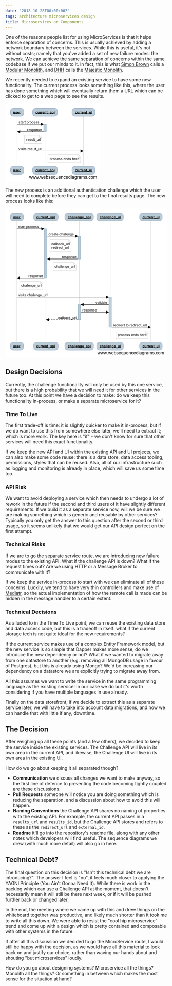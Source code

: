 ```yaml
---
date: "2018-10-28T00:00:00Z"
tags: architecture microservices design
title: Microservices or Components
---
```


One of the reasons people list for using MicroServices is that it helps enforce separation of concerns.  This is usually achieved by adding a network boundary between the services.  While this is useful, it's not without costs; namely that you've added a set of new failure modes: the network. We can achieve the same separation of concerns within the same codebase if we put our minds to it.  In fact, this is what [Simon Brown](https://www.simonbrown.je/) calls a [Modular Monolith](https://www.codingthearchitecture.com/presentations/sa2015-modular-monoliths), and [DHH](https://twitter.com/dhh) calls the [Majestic Monolith](https://m.signalvnoise.com/the-majestic-monolith-29166d022228).

We recently needed to expand an existing service to have some new functionality.  The current process looks something like this, where the user has done something which will eventually return them a URL which can be clicked to get to a web page to see the results.

![api call does some work, returns a result_url which points to a web interface](/images/microservice-existing.png)

The new process is an additional authentication challenge which the user will need to complete before they can get to the final results page.  The new process looks like this:

![api call does work, makes a request to challenge API, passing the result_url as an argument.  The challenge-response returns a challenge_url, which is returned to the user instead of the return_url](/images/microservice-challenge.png)

## Design Decisions

Currently, the challenge functionality will only be used by this one service, but there is a high probability that we will need it for other services in the future too.  At this point we have a decision to make: do we keep this functionality in-process, or make a separate microservice for it?


### Time To Live

The first trade-off is time:  it is slightly quicker to make it in-process, but if we do want to use this from somewhere else later, we'll need to extract it; which is more work.  The key here is "if" - we don't know for sure that other services will need this exact functionality.

If we keep the new API and UI within the existing API and UI projects, we can also make some code reuse: there is a data store, data access tooling, permissions, styles that can be reused.  Also, all of our infrastructure such as logging and monitoring is already in place, which will save us some time too.

### API Risk

We want to avoid deploying a service which then needs to undergo a lot of rework in the future if the second and third users of it have slightly different requirements.  If we build it as a separate service now, will we be sure we are making something which is generic and reusable by other services?  Typically you only get the answer to this question after the second or third usage, so it seems unlikely that we would get our API design perfect on the first attempt.

### Technical Risks

If we are to go the separate service route, we are introducing new failure modes to the existing API.  What if the challenge API is down? What if the request times out? Are we using HTTP or a Message Broker to communicate with it?

If we keep the service in-process to start with we can eliminate all of these concerns.  Luckily, we tend to have very thin controllers and make use of [Mediatr](https://github.com/jbogard/MediatR), so the actual implementation of how the remote call is made can be hidden in the message handler to a certain extent.

### Technical Decisions

As alluded to in the Time To Live point, we can reuse the existing data store and data access code, but this is a tradeoff in itself: what if the current storage tech is not quite ideal for the new requirements?

If the current service makes use of a complex Entity Framework model, but the new service is so simple that Dapper makes more sense, do we introduce the new dependency or not?  What if we wanted to migrate away from one datastore to another (e.g. removing all MongoDB usage in favour of Postgres), but this is already using Mongo?  We'd be increasing our dependency on a datastore we are explicitly trying to migrate away from.

All this assumes we want to write the service in the same programming language as the existing service!  In our case we do but it's worth considering if you have multiple languages in use already.

Finally on the data storefront, if we decide to extract this as a separate service later, we will have to take into account data migrations, and how we can handle that with little if any, downtime.

## The Decision

After weighing up all these points (and a few others), we decided to keep the service inside the existing services.  The Challenge API will live in its own area in the current API, and likewise, the Challenge UI will live in its own area in the existing UI.

How do we go about keeping it all separated though?

* **Communication** we discuss all changes we want to make anyway, so the first line of defence to preventing the code becoming tightly coupled are these discussions.
* **Pull Requests** someone will notice you are doing something which is reducing the separation, and a discussion about how to avoid this will happen.
* **Naming Conventions** the Challenge API shares no naming of properties with the existing API.  For example, the current API passes in a `results_url` and `results_id`, but the Challenge API stores and refers to these as the `redirect_url` and `external_id`.
* **Readme** it'll go into the repository's readme file, along with any other notes which developers will find useful.  The sequence diagrams we drew (with much more detail) will also go in here.

## Technical Debt?

The final question on this decision is "Isn't this technical debt we are introducing?".  The answer I feel is "no", it feels much closer to applying the YAGNI Principle (You Ain't Gonna Need It).  While there is work in the backlog which can use a Challenge API at the moment, that doesn't necessarily mean it will still be there next week, or if it will be pushed further back or changed later.

In the end, the meeting where we came up with this and drew things on the whiteboard together was productive, and likely much shorter than it took me to write all this down.  We were able to resist the "cool hip microservice" trend and come up with a design which is pretty contained and composable with other systems in the future.

If after all this discussion we decided to go the MicroService route, I would still be happy with the decision, as we would have all this material to look back on and justify our choice, rather than waving our hands about and shouting "but microservices" loudly.

How do you go about designing systems?  Microservice all the things? Monolith all the things? Or something in between which makes the most sense for the situation at hand?